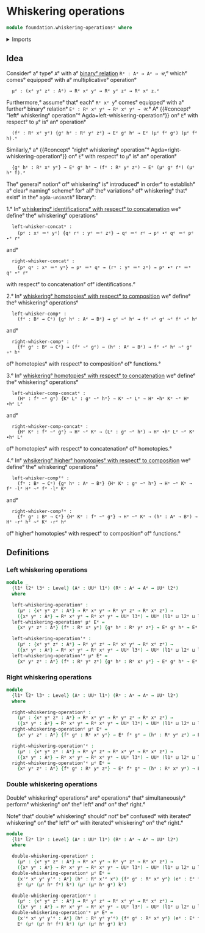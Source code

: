 # Whiskering operations

```agda
module foundation.whiskering-operationsᵉ where
```

<details><summary>Imports</summary>

```agda
open import foundation.universe-levelsᵉ
```

</details>

## Idea

Considerᵉ aᵉ typeᵉ `A`ᵉ with aᵉ [binaryᵉ relation](foundation.binary-relations.mdᵉ)
`Rᵉ : Aᵉ → Aᵉ → 𝒰`,ᵉ whichᵉ comesᵉ equippedᵉ with aᵉ multiplicativeᵉ operationᵉ

```text
  μᵉ : (xᵉ yᵉ zᵉ : Aᵉ) → Rᵉ xᵉ yᵉ → Rᵉ yᵉ zᵉ → Rᵉ xᵉ z.ᵉ
```

Furthermore,ᵉ assumeᵉ thatᵉ eachᵉ `Rᵉ xᵉ y`ᵉ comesᵉ equippedᵉ with aᵉ furtherᵉ binaryᵉ
relationᵉ `Eᵉ : Rᵉ xᵉ yᵉ → Rᵉ xᵉ yᵉ → 𝒰`.ᵉ Aᵉ
{{#conceptᵉ "leftᵉ whiskeringᵉ operation"ᵉ Agda=left-whiskering-operationᵉ}} onᵉ `E`ᵉ
with respectᵉ to `μ`ᵉ isᵉ anᵉ operationᵉ

```text
  (fᵉ : Rᵉ xᵉ yᵉ) {gᵉ hᵉ : Rᵉ yᵉ zᵉ} → Eᵉ gᵉ hᵉ → Eᵉ (μᵉ fᵉ gᵉ) (μᵉ fᵉ h).ᵉ
```

Similarly,ᵉ aᵉ
{{#conceptᵉ "rightᵉ whiskeringᵉ operation"ᵉ Agda=right-whiskering-operationᵉ}} onᵉ `E`ᵉ
with respectᵉ to `μ`ᵉ isᵉ anᵉ operationᵉ

```text
  {gᵉ hᵉ : Rᵉ xᵉ yᵉ} → Eᵉ gᵉ hᵉ → (fᵉ : Rᵉ yᵉ zᵉ) → Eᵉ (μᵉ gᵉ fᵉ) (μᵉ hᵉ f).ᵉ
```

Theᵉ generalᵉ notionᵉ ofᵉ whiskeringᵉ isᵉ introducedᵉ in orderᵉ to establishᵉ aᵉ clearᵉ
namingᵉ schemeᵉ forᵉ allᵉ theᵉ variationsᵉ ofᵉ whiskeringᵉ thatᵉ existᵉ in theᵉ
`agda-unimath`ᵉ libraryᵉ:

1.ᵉ Inᵉ
   [whiskeringᵉ identificationsᵉ with respectᵉ to concatenation](foundation.whiskering-identifications-concatenation.mdᵉ)
   weᵉ defineᵉ theᵉ whiskeringᵉ operationsᵉ

   ```text
     left-whisker-concatᵉ :
       (pᵉ : xᵉ ＝ᵉ yᵉ) {qᵉ rᵉ : yᵉ ＝ᵉ zᵉ} → qᵉ ＝ᵉ rᵉ → pᵉ ∙ᵉ qᵉ ＝ᵉ pᵉ ∙ᵉ rᵉ
   ```

   andᵉ

   ```text
     right-whisker-concatᵉ :
       {pᵉ qᵉ : xᵉ ＝ᵉ yᵉ} → pᵉ ＝ᵉ qᵉ → (rᵉ : yᵉ ＝ᵉ zᵉ) → pᵉ ∙ᵉ rᵉ ＝ᵉ qᵉ ∙ᵉ rᵉ
   ```

   with respectᵉ to concatenationᵉ ofᵉ identifications.ᵉ

2.ᵉ Inᵉ
   [whiskeringᵉ homotopiesᵉ with respectᵉ to composition](foundation.whiskering-homotopies-composition.mdᵉ)
   weᵉ defineᵉ theᵉ whiskeringᵉ operationsᵉ

   ```text
     left-whisker-compᵉ :
       (fᵉ : Bᵉ → Cᵉ) {gᵉ hᵉ : Aᵉ → Bᵉ} → gᵉ ~ᵉ hᵉ → fᵉ ∘ᵉ gᵉ ~ᵉ fᵉ ∘ᵉ hᵉ
   ```

   andᵉ

   ```text
     right-whisker-compᵉ :
       {fᵉ gᵉ : Bᵉ → Cᵉ} → (fᵉ ~ᵉ gᵉ) → (hᵉ : Aᵉ → Bᵉ) → fᵉ ∘ᵉ hᵉ ~ᵉ gᵉ ∘ᵉ hᵉ
   ```

   ofᵉ homotopiesᵉ with respectᵉ to compositionᵉ ofᵉ functions.ᵉ

3.ᵉ Inᵉ
   [whiskeringᵉ homotopiesᵉ with respectᵉ to concatenation](foundation.whiskering-homotopies-concatenation.mdᵉ)
   weᵉ defineᵉ theᵉ whiskeringᵉ operationsᵉ

   ```text
     left-whisker-comp-concatᵉ :
       (Hᵉ : fᵉ ~ᵉ gᵉ) {Kᵉ Lᵉ : gᵉ ~ᵉ hᵉ} → Kᵉ ~ᵉ Lᵉ → Hᵉ ∙hᵉ Kᵉ ~ᵉ Hᵉ ∙hᵉ Lᵉ
   ```

   andᵉ

   ```text
     right-whisker-comp-concatᵉ :
       {Hᵉ Kᵉ : fᵉ ~ᵉ gᵉ} → Hᵉ ~ᵉ Kᵉ → (Lᵉ : gᵉ ~ᵉ hᵉ) → Hᵉ ∙hᵉ Lᵉ ~ᵉ Kᵉ ∙hᵉ Lᵉ
   ```

   ofᵉ homotopiesᵉ with respectᵉ to concatenationᵉ ofᵉ homotopies.ᵉ

4.ᵉ Inᵉ
   [whsikeringᵉ higherᵉ homotopiesᵉ with respectᵉ to composition](foundation.whiskering-higher-homotopies-composition.mdᵉ)
   weᵉ defineᵉ theᵉ whiskeringᵉ operationsᵉ

   ```text
     left-whisker-comp²ᵉ :
       (fᵉ : Bᵉ → Cᵉ) {gᵉ hᵉ : Aᵉ → Bᵉ} {Hᵉ Kᵉ : gᵉ ~ᵉ hᵉ} → Hᵉ ~ᵉ Kᵉ → fᵉ ·lᵉ Hᵉ ~ᵉ fᵉ ·lᵉ Kᵉ
   ```

   andᵉ

   ```text
     right-whisker-comp²ᵉ :
       {fᵉ gᵉ : Bᵉ → Cᵉ} {Hᵉ Kᵉ : fᵉ ~ᵉ gᵉ} → Hᵉ ~ᵉ Kᵉ → (hᵉ : Aᵉ → Bᵉ) → Hᵉ ·rᵉ hᵉ ~ᵉ Kᵉ ·rᵉ hᵉ
   ```

   ofᵉ higherᵉ homotopiesᵉ with respectᵉ to compositionᵉ ofᵉ functions.ᵉ

## Definitions

### Left whiskering operations

```agda
module _
  {l1ᵉ l2ᵉ l3ᵉ : Level} (Aᵉ : UUᵉ l1ᵉ) (Rᵉ : Aᵉ → Aᵉ → UUᵉ l2ᵉ)
  where

  left-whiskering-operationᵉ :
    (μᵉ : {xᵉ yᵉ zᵉ : Aᵉ} → Rᵉ xᵉ yᵉ → Rᵉ yᵉ zᵉ → Rᵉ xᵉ zᵉ) →
    ({xᵉ yᵉ : Aᵉ} → Rᵉ xᵉ yᵉ → Rᵉ xᵉ yᵉ → UUᵉ l3ᵉ) → UUᵉ (l1ᵉ ⊔ l2ᵉ ⊔ l3ᵉ)
  left-whiskering-operationᵉ μᵉ Eᵉ =
    {xᵉ yᵉ zᵉ : Aᵉ} (fᵉ : Rᵉ xᵉ yᵉ) {gᵉ hᵉ : Rᵉ yᵉ zᵉ} → Eᵉ gᵉ hᵉ → Eᵉ (μᵉ fᵉ gᵉ) (μᵉ fᵉ hᵉ)

  left-whiskering-operation'ᵉ :
    (μᵉ : {xᵉ yᵉ zᵉ : Aᵉ} → Rᵉ yᵉ zᵉ → Rᵉ xᵉ yᵉ → Rᵉ xᵉ zᵉ) →
    ({xᵉ yᵉ : Aᵉ} → Rᵉ xᵉ yᵉ → Rᵉ xᵉ yᵉ → UUᵉ l3ᵉ) → UUᵉ (l1ᵉ ⊔ l2ᵉ ⊔ l3ᵉ)
  left-whiskering-operation'ᵉ μᵉ Eᵉ =
    {xᵉ yᵉ zᵉ : Aᵉ} (fᵉ : Rᵉ yᵉ zᵉ) {gᵉ hᵉ : Rᵉ xᵉ yᵉ} → Eᵉ gᵉ hᵉ → Eᵉ (μᵉ fᵉ gᵉ) (μᵉ fᵉ hᵉ)
```

### Right whiskering operations

```agda
module _
  {l1ᵉ l2ᵉ l3ᵉ : Level} (Aᵉ : UUᵉ l1ᵉ) (Rᵉ : Aᵉ → Aᵉ → UUᵉ l2ᵉ)
  where

  right-whiskering-operationᵉ :
    (μᵉ : {xᵉ yᵉ zᵉ : Aᵉ} → Rᵉ xᵉ yᵉ → Rᵉ yᵉ zᵉ → Rᵉ xᵉ zᵉ) →
    ({xᵉ yᵉ : Aᵉ} → Rᵉ xᵉ yᵉ → Rᵉ xᵉ yᵉ → UUᵉ l3ᵉ) → UUᵉ (l1ᵉ ⊔ l2ᵉ ⊔ l3ᵉ)
  right-whiskering-operationᵉ μᵉ Eᵉ =
    {xᵉ yᵉ zᵉ : Aᵉ} {fᵉ gᵉ : Rᵉ xᵉ yᵉ} → Eᵉ fᵉ gᵉ → (hᵉ : Rᵉ yᵉ zᵉ) → Eᵉ (μᵉ fᵉ hᵉ) (μᵉ gᵉ hᵉ)

  right-whiskering-operation'ᵉ :
    (μᵉ : {xᵉ yᵉ zᵉ : Aᵉ} → Rᵉ yᵉ zᵉ → Rᵉ xᵉ yᵉ → Rᵉ xᵉ zᵉ) →
    ({xᵉ yᵉ : Aᵉ} → Rᵉ xᵉ yᵉ → Rᵉ xᵉ yᵉ → UUᵉ l3ᵉ) → UUᵉ (l1ᵉ ⊔ l2ᵉ ⊔ l3ᵉ)
  right-whiskering-operation'ᵉ μᵉ Eᵉ =
    {xᵉ yᵉ zᵉ : Aᵉ} {fᵉ gᵉ : Rᵉ yᵉ zᵉ} → Eᵉ fᵉ gᵉ → (hᵉ : Rᵉ xᵉ yᵉ) → Eᵉ (μᵉ fᵉ hᵉ) (μᵉ gᵉ hᵉ)
```

### Double whiskering operations

Doubleᵉ whiskeringᵉ operationsᵉ areᵉ operationsᵉ thatᵉ simultaneouslyᵉ performᵉ
whiskeringᵉ onᵉ theᵉ leftᵉ andᵉ onᵉ theᵉ right.ᵉ

Noteᵉ thatᵉ doubleᵉ whiskeringᵉ shouldᵉ notᵉ beᵉ confusedᵉ with iteratedᵉ whiskeringᵉ onᵉ
theᵉ leftᵉ orᵉ with iteratedᵉ whiskeringᵉ onᵉ theᵉ right.ᵉ

```agda
module _
  {l1ᵉ l2ᵉ l3ᵉ : Level} (Aᵉ : UUᵉ l1ᵉ) (Rᵉ : Aᵉ → Aᵉ → UUᵉ l2ᵉ)
  where

  double-whiskering-operationᵉ :
    (μᵉ : {xᵉ yᵉ zᵉ : Aᵉ} → Rᵉ xᵉ yᵉ → Rᵉ yᵉ zᵉ → Rᵉ xᵉ zᵉ) →
    ({xᵉ yᵉ : Aᵉ} → Rᵉ xᵉ yᵉ → Rᵉ xᵉ yᵉ → UUᵉ l3ᵉ) → UUᵉ (l1ᵉ ⊔ l2ᵉ ⊔ l3ᵉ)
  double-whiskering-operationᵉ μᵉ Eᵉ =
    {x'ᵉ xᵉ yᵉ y'ᵉ : Aᵉ} (hᵉ : Rᵉ x'ᵉ xᵉ) {fᵉ gᵉ : Rᵉ xᵉ yᵉ} (eᵉ : Eᵉ fᵉ gᵉ) (kᵉ : Rᵉ yᵉ y'ᵉ) →
    Eᵉ (μᵉ (μᵉ hᵉ fᵉ) kᵉ) (μᵉ (μᵉ hᵉ gᵉ) kᵉ)

  double-whiskering-operation'ᵉ :
    (μᵉ : {xᵉ yᵉ zᵉ : Aᵉ} → Rᵉ yᵉ zᵉ → Rᵉ xᵉ yᵉ → Rᵉ xᵉ zᵉ) →
    ({xᵉ yᵉ : Aᵉ} → Rᵉ xᵉ yᵉ → Rᵉ xᵉ yᵉ → UUᵉ l3ᵉ) → UUᵉ (l1ᵉ ⊔ l2ᵉ ⊔ l3ᵉ)
  double-whiskering-operation'ᵉ μᵉ Eᵉ =
    {x'ᵉ xᵉ yᵉ y'ᵉ : Aᵉ} (hᵉ : Rᵉ yᵉ y'ᵉ) {fᵉ gᵉ : Rᵉ xᵉ yᵉ} (eᵉ : Eᵉ fᵉ gᵉ) (kᵉ : Rᵉ x'ᵉ xᵉ) →
    Eᵉ (μᵉ (μᵉ hᵉ fᵉ) kᵉ) (μᵉ (μᵉ hᵉ gᵉ) kᵉ)
```